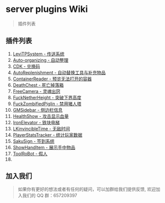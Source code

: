 # server plugins Wiki

> 插件列表

## 插件列表

1. [LeviTPSystem - 传送系统](/plugins/1.md)
2. [Auto-organizing - 自动整理](/plugins/2.md)
3. [CDK - 兑换码](/plugins/3.md)
4. [AutoReplenishment - 自动替换工具与补充物品](/plugins/4.md)
5. [ContainerReader - 预览无法打开的容器](/plugins/5.md)
6. [DeathChest - 死亡掉落箱](/plugins/6.md)
7. [FreeCamera - 灵魂出窍](/plugins/7.md)
8. [FuckNetherHeight - 突破下界高度](/plugins/8.md)
9. [FuckZombifiedPiglin - 禁用猪人塔](/plugins/9.md)
10. [GMSidebar - 侧边栏信息](/plugins/10.md)
11. [HealthShow - 攻击显示血量](/plugins/11.md)
12. [IronElevator - 铁块电梯](/plugins/12.md)
13. [LKinvincibleTime - 无敌时间](/plugins/13.md)
14. [PlayerStatsTracker - 统计玩家数据](/plugins/14.md)
15. [SakuSign - 签到系统](/plugins/15.md)
16. [ShowHandItem - 展示手中物品](/plugins/16.md)
17. [ToolRoBot - 假人](/plugins/17.md)
18.

## 加入我们

> 如果你有更好的想法或者有任何的疑问，可以加群给我们提供反馈, 欢迎加入我们的 QQ 群：657209397
